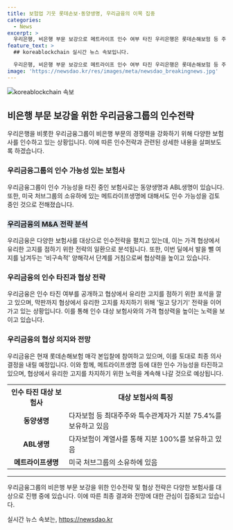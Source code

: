 ```yaml
---
title: 보험업 기웃 롯데손보·동양생명, 우리금융의 이목 집중
categories:
  - News
excerpt: >
  우리은행, 비은행 부문 보강으로 메트라이프 인수 여부 타진 우리은행은 롯데손해보험 등 주요 보험사 인수를 통해 비은행 부문을 강화하고 있다. 이는 투자은행 업계에서 다양한 보험사 인수 가능성을 열어놓고 있는 전략으로 분석되고 있으며, 동양생명과 ABL생명 대주주와 비구속적 양해각서를 체결하고 실사에 착수할 예정이다. 또한, 미국 처브그룹이 보유한 메트라이프생명 등에 대한 인수 가능성을 타진하고 있는 것으로 보고 있다.
feature_text: >
  ## koreablockchain 실시간 뉴스 속보입니다.

  우리은행, 비은행 부문 보강으로 메트라이프 인수 여부 타진 우리은행은 롯데손해보험 등 주요 보험사 인수를 통해 비은행 부문을 강화하고 있다. 이는 투자은행 업계에서 다양한 보험사 인수 가능성을 열어놓고 있는 전략으로 분석되고 있으며, 동양생명과 ABL생명 대주주와 비구속적 양해각서를 체결하고 실사에 착수할 예정이다. 또한, 미국 처브그룹이 보유한 메트라이프생명 등에 대한 인수 가능성을 타진하고 있는 것으로 보고 있다.
image: 'https://newsdao.kr/res/images/meta/newsdao_breakingnews.jpg'
---
```


<p><img src="https://newsdao.kr/res/images/meta/newsdao_breakingnews.jpg" alt="koreablockchain 속보" /></p>

<h2 data-ke-size="size26">비은행 부문 보강을 위한 우리금융그룹의 인수전략</h2>

<p data-ke-size="size16">우리은행을 비롯한 우리금융그룹이 비은행 부문의 경쟁력을 강화하기 위해 다양한 보험사를 인수하고 있는 상황입니다. 이에 따른 인수전략과 관련된 상세한 내용을 살펴보도록 하겠습니다.</p>

<h3><b>우리금융그룹의 인수 가능성 있는 보험사</b></h3>

<p data-ke-size="size16">우리금융그룹이 인수 가능성을 타진 중인 보험사로는 동양생명과 ABL생명이 있습니다. 또한, 미국 처브그룹의 소유하에 있는 메트라이프생명에 대해서도 인수 가능성을 검토 중인 것으로 전해졌습니다.</p>

<h3><b><span style="background-color: #21538527;">우리금융의 M&A 전략 분석</span></b></h3>

<p data-ke-size="size16">우리금융은 다양한 보험사를 대상으로 인수전략을 펼치고 있는데, 이는 가격 협상에서 유리한 고지를 점하기 위한 전략의 일환으로 분석됩니다. 또한, 이번 딜에서 발을 뺄 여지를 남겨두는 '비구속적' 양해각서 단계를 거침으로써 협상력을 높이고 있습니다.</p>

<h3><b>우리금융의 인수 타진과 협상 전략</b></h3>

<p data-ke-size="size16">우리금융은 인수 타진 여부를 공개하고 협상에서 유리한 고지를 점하기 위한 포석을 깔고 있으며, 막판까지 협상에서 유리한 고지를 차지하기 위해 '밀고 당기기' 전략을 이어가고 있는 상황입니다. 이를 통해 인수 대상 보험사와의 가격 협상력을 높이는 노력을 보이고 있습니다.</p>

<h3><b>우리금융의 협상 의지와 전망</b></h3>

<p data-ke-size="size16">우리금융은 현재 롯데손해보험 매각 본입찰에 참여하고 있으며, 이를 토대로 최종 의사결정을 내릴 예정입니다. 이와 함께, 메트라이프생명 등에 대한 인수 가능성을 타진하고 있으며, 협상에서 유리한 고지를 차지하기 위한 노력을 계속해 나갈 것으로 예상됩니다.</p>

<table>
    <tr>
      <th>인수 타진 대상 보험사</th>
      <th>대상 보험사의 특징</th>
    </tr>
    <tr>
      <td style="text-align: center; height: 17px;"><b>동양생명</b></td>
      <td>다자보험 등 최대주주와 특수관계자가 지분 75.4%를 보유하고 있음</td>
    </tr>
    <tr>
      <td style="text-align: center; height: 17px;"><b>ABL생명</b></td>
      <td>다자보험이 계열사를 통해 지분 100%를 보유하고 있음</td>
    </tr>
    <tr>
      <td style="text-align: center; height: 17px;"><b>메트라이프생명</b></td>
      <td>미국 처브그룹의 소유하에 있음</td>
    </tr>
</table>

<hr>

<p>우리금융그룹의 비은행 부문 보강을 위한 인수전략 및 협상 전략은 다양한 보험사를 대상으로 진행 중에 있습니다. 이에 따른 최종 결과와 전망에 대한 관심이 집중되고 있습니다.</p>
실시간 뉴스 속보는, <a href="https://newsdao.kr" rel="dofollow">https://newsdao.kr</a>


